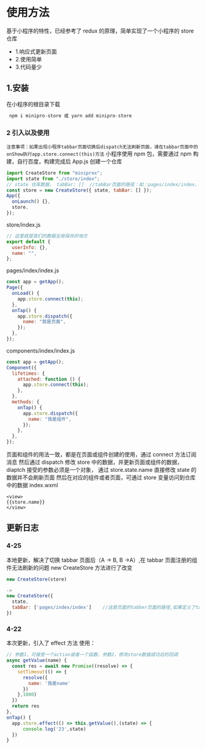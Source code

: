 # 使用方法

基于小程序的特性，已经参考了 redux 的原理，简单实现了一个小程序的 store 仓库

- 1.响应式更新页面
- 2.使用简单
- 3.代码量少

## 1.安装

在小程序的根目录下载

```js
 npm i minipro-store 或 yarn add minipro-store
```

### 2 引入以及使用

`注意事项：如果出现小程序tabbar页面切换后dispatch无法刷新页面，请在tabbar页面中的onShow执行app.store.connect(this)方法`
小程序使用 npm 包，需要通过 npm 构建，自行百度，构建完成后
App.js 创建一个仓库

```js
import CreateStore from "miniprox";
import state from "./store/index";
// state 仓库数据， tabBar: []  //tabBar页面的路径：如：pages/index/index，无tabBar页面可不传
const store = new CreateStore({ state, tabBar: [] });
App({
  onLaunch() {},
  store,
});
```

store/index.js

```js
// 这里就是我们的数据全局保存的地方
export default {
  userInfo: {},
  name: "",
};
```

pages/index/index.js

```js
const app = getApp();
Page({
  onLoad() {
    app.store.connect(this);
  },
  onTap() {
    app.store.dispatch({
      name: "我是页面",
    });
  },
});
```

components/index/index.js

```js
const app = getApp();
Component({
  lifetimes: {
    attached: function () {
      app.store.connect(this);
    },
  },
  methods: {
    onTap() {
      app.store.dispatch({
        name: "我是组件",
      });
    },
  },
});
```

页面和组件的用法一致，都是在页面或组件创建的使用，通过 connect 方法订阅消息
然后通过 dispatch 修改 store 中的数据，并更新页面或组件的数据，diaptch 接受的参数必须是一个对象，
通过 store.state.name 直接修改 state 的数据并不会刷新页面
然后在对应的组件或者页面，可通过 store 变量访问到仓库中的数据
index.wxml

```
<view>
{{store.name}}
</view>
```

## 更新日志

### 4-25

本地更新，解决了切换 tabbar 页面后（A -> B, B ->A）,在 tabbar 页面注册的组件无法刷新的问题
new CreateStore 方法进行了改变

```js
new CreateStore(store)

->
new CreateStore({
  state,
  tabBar: ['pages/index/index']    //这是页面的tabber页面的路径,如果定义了tabbar页面，必传，否则会出现tabbar页面的组件数据无法更新的问题
})
```

### 4-22

本次更新，引入了 effect 方法
使用：

```js
// 参数1，可接受一个action或者一个函数，参数2，修改store数据成功后的回调
async getValue(name) {
  const res = await new Promise((resolve) => {
    setTimeout(() => {
      resolve({
        name: '我是name'
      })
    },1000)
  })
  return res
},
onTap() {
  app.store.effect(() => this.getValue(),(state) => {
      console.log('23',state)
  })
}
```
